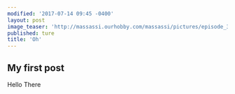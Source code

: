 ```yaml
---
modified: '2017-07-14 09:45 -0400'
layout: post
image_teaser: 'http://massassi.ourhobby.com/massassi/pictures/episode_3/img/tenth_level_control01.jpg'
published: ture
title: 'Oh'
---
```

## My first post

Hello There
